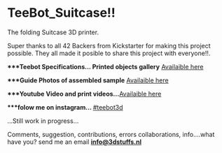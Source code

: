 # TeeBot_Suitcase!!
The folding Suitcase 3D printer.

Super thanks to all 42 Backers from Kickstarter for making this project possible. They all made it posible to share this project with everyone!!.

<b>***Teebot Specifications... Printed objects gallery</b> [Availaible here](http://3dstuffs.nl/teebot/)

<b>***Guide Photos of assembled sample</b> [Availaible here](https://www.flickr.com/photos/31259217@N06/albums/72157655761866343)

<b>***Youtube Video and print videos...</b>[Availaible here](https://www.youtube.com/watch?v=e_J-Re-Gbfc)

<b>***folow me on instagram...  </b>[#teebot3d](https://www.instagram.com/teebot3d/)

...Still work in progress...

Comments, suggestion, contributions, errors collaborations,  info....what have you?
send me an email <b>info@3dstuffs.nl</b>
